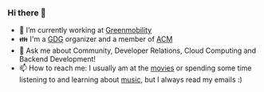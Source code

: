### Hi there 👋
 - 🔭 I’m currently working at [Greenmobility](https://www.greenmobility.com/dk/da/)
 - 👪 I'm a [GDG](https://developers.google.com/community/gdg) organizer and a member of [ACM](acm.org)
 - 💬 Ask me about Community, Developer Relations, Cloud Computing and Backend Development!
 - 📫 How to reach me: I usually am at the [movies](https://parismulticines.com/) or spending some time listening to and learning about [music](https://open.spotify.com/user/2dffib36da8z9fmdluq0j9o0v?si=RP--CFyfSgW7OfEMMeMpiQ), but I always read my emails :)

<!--
**aabedraba/aabedraba** is a ✨ _special_ ✨ repository because its `README.md` (this file) appears on your GitHub profile.

Here are some ideas to get you started:

- 🔭 I’m currently working on ...
- 🌱 I’m currently learning ...
- 👯 I’m looking to collaborate on ...
- 🤔 I’m looking for help with ...
- 💬 Ask me about ...
- 📫 How to reach me: ...
- 😄 Pronouns: ...
- ⚡ Fun fact: ...
-->
